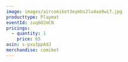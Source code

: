 ```yaml
---
image: images/aircomiket3eymbs2lu4aa9wi7.jpg
producttype: Playmat
eventId: iuq6O2mCN
pricings:
  - quantity: 1
    price: 65
asin: s-pxu3ppAdJ
merchandise: comiket
---
```

